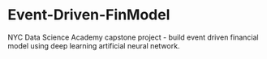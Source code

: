# Event-Driven-FinModel
NYC Data Science Academy capstone project - build event driven financial model using deep learning artificial neural network.

